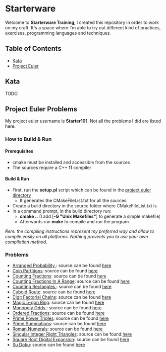 # Starterware

Welcome to **Starterware Training**, I created this repository in order to work on my craft.
It's a space where I'm able to try out different kind of practices, exercises, programming languages and techniques.

## Table of Contents

* [Kata](#kata)
* [Project Euler](#project-euler-problems)

## Kata

TODO

## Project Euler Problems

My project euler username is **Starter101**. Not all the problems I did are listed here.

### How to Build & Run

#### Prerequisites

* cmake must be installed and accessible from the sources
* The sources require a C++ 11 compiler

#### Build & Run

* First, run the __setup.pl__ script which can be found in the [project euler directory](ProjectEuler)
	* It generates the CMakeFileList.txt for all the sources
* Create a build directory in the source folder where CMakeFileList.txt is
* In a command prompt, in the build directory run:
	* __cmake ..__ (I add [__-G "Unix Makefiles"__] to generate a simple makefile)
	* Afterwards run __make__ to compile and run the program
	
_Rem: the compiling instructions represent my preferred way and allow to compile easily on all platforms. Nothing prevents you to use your own compilation method._

### Problems

* [Arranged Probability ](https://projecteuler.net/problem=100): source can be found [here](ProjectEuler/sources/ArrangedProbability)
* [Coin Partitions](https://projecteuler.net/problem=78): source can be found [here](ProjectEuler/sources/CoinPartitions)
* [Counting Fractions](https://projecteuler.net/problem=72): source can be found [here](ProjectEuler/sources/CountingFractions)
* [Counting Fractions In A Range](https://projecteuler.net/problem=73): source can be found [here](ProjectEuler/sources/CountingFractionsInARange)
* [Counting Rectangles ](https://projecteuler.net/problem=85): source can be found [here](ProjectEuler/sources/CountingRectangles)
* [Cuboid Route](https://projecteuler.net/problem=86): source can be found [here](ProjectEuler/sources/CuboidRoute)
* [Digit Factorial Chains](https://projecteuler.net/problem=74): source can be found [here](ProjectEuler/sources/DigitFactorialChains)
* [Magic 5-gon Ring](https://projecteuler.net/problem=68): source can be found [here](ProjectEuler/sources/Magic5gonRing)
* [Monopoly Odds ](https://projecteuler.net/problem=84): source can be found [here](ProjectEuler/sources/MonopolyOdds)
* [Ordered Fractions](https://projecteuler.net/problem=71): source can be found [here](ProjectEuler/sources/OrderedFractions)
* [Prime Power Triples](https://projecteuler.net/problem=87): source can be found [here](ProjectEuler/sources/PrimePowerTriples)
* [Prime Summations](https://projecteuler.net/problem=77): source can be found [here](ProjectEuler/sources/PrimeSummations)
* [Roman Numerals](https://projecteuler.net/problem=89): source can be found [here](ProjectEuler/sources/RomanNumerals)
* [Singular Integer Right Triangles](https://projecteuler.net/problem=75): source can be found [here](ProjectEuler/sources/SingularIntegerRightTriangles)
* [Square Root Digital Expansion](https://projecteuler.net/problem=80): source can be found [here](ProjectEuler/sources/SquareRootDigitalExpansion)
* [Su Doku](https://projecteuler.net/problem=96): source can be found [here](ProjectEuler/sources/SuDoku)

